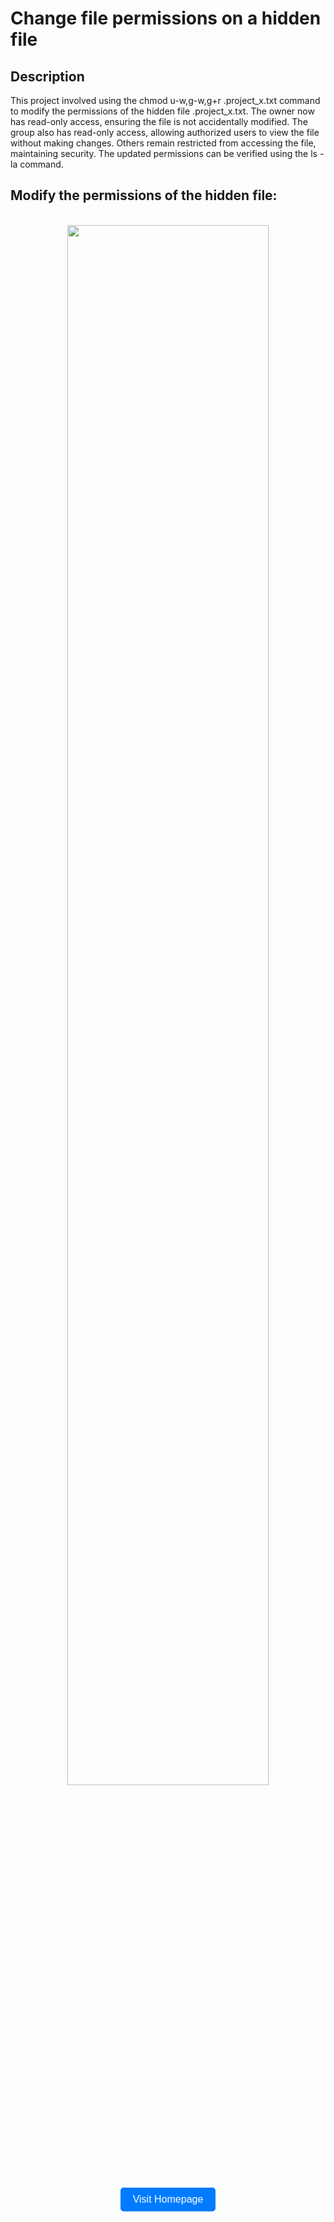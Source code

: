 <h1>Change file permissions on a hidden file</h1>


<h2>Description</h2>
This project involved using the chmod u-w,g-w,g+r .project_x.txt command to modify the permissions of the hidden file .project_x.txt. The owner now has read-only access, ensuring the file is not accidentally modified. The group also has read-only access, allowing authorized users to view the file without making changes. Others remain restricted from accessing the file, maintaining security. The updated permissions can be verified using the ls -la command.
<br />


<h2>Modify the permissions of the hidden file:</h2>

<p align="center">
<br/>
<img src="https://imgur.com/A8LAsS4.png" height="80%" width="80%" 
<br />


<!-- Add the button at the bottom -->
<div style="text-align: center; margin-top: 20px;">
    <a href="https://github.com/AndrewGreeneCyber" target="_blank" style="text-decoration: none;">
        <button style="background-color: #007BFF; color: white; padding: 10px 20px; border: none; border-radius: 5px; font-size: 16px; cursor: pointer;">
            Visit Homepage
        </button>
    </a>
</div>

<!--
 ```diff
- text in red
+ text in green
! text in orange
# text in gray
@@ text in purple (and bold)@@
```
--!>
